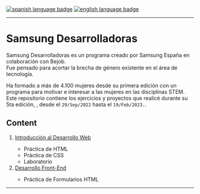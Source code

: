 <a href="https://github.com/RossattiSM/Samsung-Developers/blob/main/README.md"><img src="https://img.shields.io/badge/lang-es-orange" alt="spanish language badge" /></a> <a href="https://github.com/RossattiSM/Samsung-Developers/blob/main/README.en.md"> <img src="https://img.shields.io/badge/lang-en-blue"  alt="english language badge" /> </a>
<hr>

# Samsung Desarrolladoras

Samsung Desarrolladoras es un programa creado por Samsung España en colaboración con Bejob.  
Fue pensado para acortar la brecha de género existente en el área de tecnología.

Ha formado a más de 4.100 mujeres desde su primera edición con un programa para motivar e interesar a las mujeres en las disciplinas STEM.
Este repositorio contiene los ejercicios y proyectos que realicé durante su 5ta edición, , desde el ```29/Sep/2022``` hasta el ```19/Feb/2023.```. 

## Content

<p align="center">
  <ol>
    <li> <a href=""> Introducción al Desarrollo Web </a> </li>
    <ul>
      <li> Práctica de HTML </li>
      <li> Práctica de CSS </li>
      <li> Laboratorio </li>
    </ul>
    <li> <a href=""> Desarrollo Front-End </a> </li>
    <ul>
      <li> Práctica de Formularios HTML </li>
    </ul>
 </ol>
</p>

<hr>
